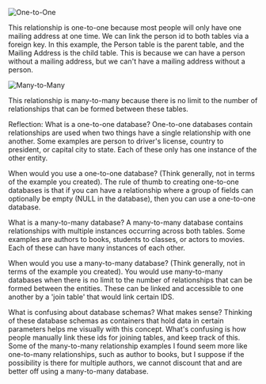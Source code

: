 ![One-to-One](../imgs/8.5_one-to-one.PNG)

This relationship is one-to-one because most people will only have one mailing address at one time. We can link the person id to both tables via a foreign key.
In this example, the Person table is the parent table, and the Mailing Address is the child table. This is because we can have a person without a mailing address, but we can't have a mailing address without a person.


![Many-to-Many](../imgs/8.5_grocery.PNG)

This relationship is many-to-many because there is no limit to the number of relationships that can be formed between these tables.

Reflection:
What is a one-to-one database?
  One-to-one databases contain relationships are used when two things have a single relationship with one another. Some examples are person to driver's license, country to president, or capital city to state. Each of these only has one instance of the other entity.

When would you use a one-to-one database? (Think generally,  not in terms of the example you created).
  The rule of thumb to creating one-to-one databases is that if you can have a relationship where a group of fields can optionally be empty (NULL in the database), then you can use a one-to-one database.

What is a many-to-many database?
  A many-to-many database contains relationships with multiple instances occurring across both tables.
  Some examples are authors to books, students to classes, or actors to movies. Each of these can have many instances of each other.

When would you use a many-to-many database? (Think generally, not in terms of the example you created).
  You would use many-to-many databases when there is no limit to the number of relationships that can be formed between the entities. These can be linked and accessible to one another by a 'join table' that would link certain IDS.

What is confusing about database schemas? What makes sense?
  Thinking of these database schemas as containers that hold data in certain parameters helps me visually with this concept. What's confusing is how people manually link these ids for joining tables, and keep track of this. Some of the many-to-many relationship examples I found seem more like one-to-many relationships, such as author to books, but I suppose if the possibility is there for multiple authors, we cannot discount that and are better off using a many-to-many database.
